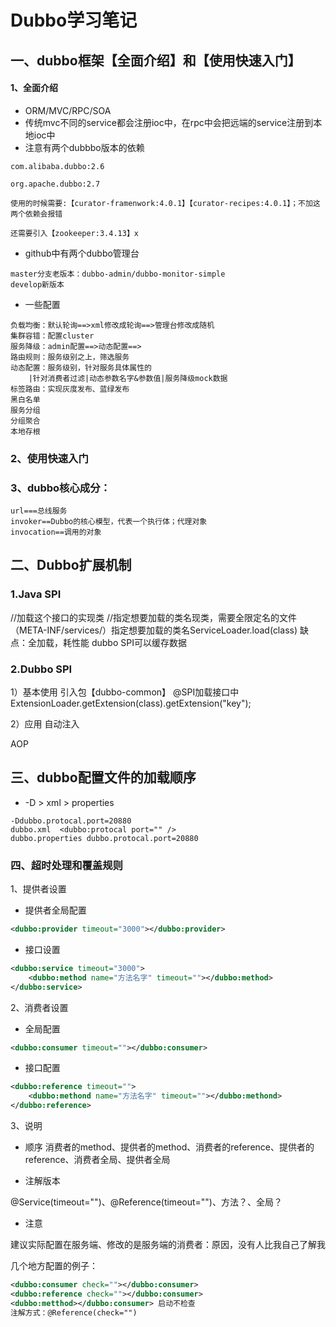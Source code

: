 # Dubbo学习笔记

## 一、dubbo框架【全面介绍】和【使用快速入门】

####  1、全面介绍
- ORM/MVC/RPC/SOA
- 传统mvc不同的service都会注册ioc中，在rpc中会把远端的service注册到本地ioc中
- 注意有两个dubbbo版本的依赖
```
com.alibaba.dubbo:2.6

org.apache.dubbo:2.7

使用的时候需要:【curator-framenwork:4.0.1】【curator-recipes:4.0.1】；不加这两个依赖会报错

还需要引入【zookeeper:3.4.13】x
```

- github中有两个dubbo管理台
```
master分支老版本：dubbo-admin/dubbo-monitor-simple
develop新版本
```

- 一些配置
```
负载均衡：默认轮询==>xml修改成轮询==>管理台修改成随机
集群容错：配置cluster
服务降级：admin配置==>动态配置==>
路由规则：服务级别之上，筛选服务
动态配置：服务级别，针对服务具体属性的
	|针对消费者过滤|动态参数名字&参数值|服务降级mock数据
标签路由：实现灰度发布、蓝绿发布
黑白名单
服务分组
分组聚合
本地存根
```

### 2、使用快速入门

### 3、dubbo核心成分：
	url===总线服务
	invoker==Dubbo的核心模型，代表一个执行体；代理对象
	invocation==调用的对象

## 二、Dubbo扩展机制

### 1.Java SPI
//加载这个接口的实现类
//指定想要加载的类名现类，需要全限定名的文件（META-INF/services/）指定想要加载的类名ServiceLoader.load(class)
缺点：全加载，耗性能
dubbo SPI可以缓存数据

### 2.Dubbo SPI
1）基本使用
引入包【dubbo-common】
@SPI加载接口中
ExtensionLoader.getExtension(class).getExtension("key");

2）应用
自动注入

AOP


## 三、dubbo配置文件的加载顺序
- -D > xml > properties
```
-Ddubbo.protocal.port=20880
dubbo.xml  <dubbo:protocal port="" />
dubbo.properties dubbo.protocal.port=20880
```

### 四、超时处理和覆盖规则

1、提供者设置
- 提供者全局配置
```xml
<dubbo:provider timeout="3000"></dubbo:provider>
```
- 接口设置
```xml
<dubbo:service timeout="3000">
    <dubbo:method name="方法名字" timeout=""></dubbo:method> 
</dubbo:service>
```

2、消费者设置
- 全局配置
```xml
<dubbo:consumer timeout=""></dubbo:consumer>
```
- 接口配置
```xml
<dubbo:reference timeout="">
    <dubbo:methond name="方法名字" timeout=""></dubbo:methond>
</dubbo:reference>
```

3、说明

- 顺序
消费者的method、提供者的method、消费者的reference、提供者的reference、消费者全局、提供者全局

- 注解版本

@Service(timeout="")、@Reference(timeout="")、方法？、全局？

- 注意

建议实际配置在服务端、修改的是服务端的消费者：原因，没有人比我自己了解我

几个地方配置的例子：
```xml
<dubbo:consumer check=""></dubbo:consumer>
<dubbo:reference check=""></dubbo:consumer>
<dubbo:metthod></dubbo:consumer> 启动不检查
注解方式：@Reference(check="")
```


